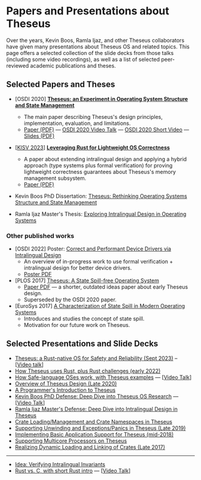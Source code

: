 # Papers and Presentations about Theseus
Over the years, Kevin Boos, Ramla Ijaz, and other Theseus collaborators have given many presentations about Theseus OS and related topics.
This page offers a selected collection of the slide decks from those talks (including some video recordings), as well as a list of selected peer-reviewed academic publications and theses.


## Selected Papers and Theses

* \[OSDI 2020\] **[Theseus: an Experiment in Operating System Structure and State Management](https://www.usenix.org/conference/osdi20/presentation/boos)**
    * The main paper describing Theseus's design principles, implementation, evaluation, and limitations.
    * [Paper (PDF)](https://www.usenix.org/system/files/osdi20-boos.pdf) — 
      [OSDI 2020 Video Talk](https://www.youtube.com/watch?v=i1pLDZKtlBI) — 
      [OSDI 2020 Short Video](https://www.youtube.com/watch?v=T0Du5vps9aU) — 
      [Slides (PDF)](https://www.usenix.org/sites/default/files/conference/protected-files/osdi20_slides_boos.pdf)
* \[[KISV 2023](https://kisv-workshop.github.io/program/)\] **[Leveraging Rust for Lightweight OS Correctness](https://dl.acm.org/doi/10.1145/3625275.3625398)**
    * A paper about extending intralingual design and applying a hybrid approach (type systems plus formal verification) for proving lightweight correctness guarantees about Theseus's memory management subsystem.
    * [Paper (PDF)](https://dl.acm.org/doi/pdf/10.1145/3625275.3625398)

* Kevin Boos PhD Dissertation: [Theseus: Rethinking Operating Systems Structure and State Management](https://scholarship.rice.edu/handle/1911/109201)
* Ramla Ijaz Master's Thesis: [Exploring Intralingual Design in Operating Systems](https://scholarship.rice.edu/handle/1911/109609)
 
### Other published works
* \[OSDI 2022\] Poster: [Correct and Performant Device Drivers via Intralingual Design](https://www.usenix.org/conference/osdi22/poster-session)
    * An overview of in-progress work to use formal verification + intralingual design for better device drivers.
    * [Poster PDF](https://www.theseus-os.com/kevinaboos/docs/OSDI%202022%20Poster.pdf)
* \[PLOS 2017\] [Theseus: A State Spill-free Operating System](https://www.sigops.org/s/conferences/sosp/2017/workshops.html)
    * [Paper PDF](https://www.theseus-os.com/kevinaboos/docs/theseus_plos2017.pdf) — a shorter, outdated ideas paper about early Theseus design.
    * Superseded by the OSDI 2020 paper. 
* \[EuroSys 2017\] [A Characterization of State Spill in Modern Operating Systems](https://dl.acm.org/doi/10.1145/3064176.3064205)
    * Introduces and studies the concept of state spill.
    * Motivation for our future work on Theseus.


## Selected Presentations and Slide Decks

* [Theseus: a Rust-native OS for Safety and Reliability (Sept 2023)](https://docs.google.com/presentation/d/e/2PACX-1vSq144Pl5Ql02OP9zq80wuy7iI1GwUNfCwUelpKay2qeIis4uMY2qOfSgIKeG7Rb053fMoVXXHa3ka9/pub?start=false&loop=false) – [[Video talk](https://www.bilibili.com/video/BV1d34y1373n/)]
* [How Theseus uses Rust, plus Rust challenges (early 2022)](https://docs.google.com/presentation/d/e/2PACX-1vQ2InjW_5kpdepoJ9vdsH-B1G4mvcjohcj_CA2dzx-tVRz0ee52qo1bwCQ7TnDGE9PiE5doW4sIO_7W/pub?start=false&loop=false)
* [How Safe-language OSes work, with Theseus examples](https://docs.google.com/presentation/d/e/2PACX-1vSa0gp8sbq8S9MB4V-FYjs6xJGIPm0fsZSVdtZ9U2bQWRX9gngwztXTIJiRwxtAosLWPk0v60abDMTU/pub?start=false&loop=false) — 
  [[Video Talk](https://www.youtube.com/watch?v=n7r8zO7SodE)]
* [Overview of Theseus Design (Late 2020)](https://docs.google.com/presentation/d/e/2PACX-1vR96Oh5iiV2XTPv5KfjGykxoqqo1auGfvxahkMXxQImZsO5B9sXl5h1BEmIzBbb8Pj8lr_NDx4WUr-y/pub?start=false&loop=false)
* [A Programmer's Introduction to Theseus](https://docs.google.com/presentation/d/e/2PACX-1vQuDoQq0mKf2r4m3xMeZ4LVao2Ngh6HPHWCdJASW9uasaRSbWaRvHc2LoZD2bTpIOHUkKeN6VjP8KJG/pub?start=false&loop=false)
* [Kevin Boos PhD Defense: Deep Dive into Theseus OS Research](https://docs.google.com/presentation/d/e/2PACX-1vTq5L-t1F8tSmIRiUaFLtcGSY6Bm8CSh7p4j8GuTqrUOu3OzUckXAW-TWiYCueAndunVpBgB51Hoamh/pub?start=false&loop=false) — 
  [[Video Talk](https://www.youtube.com/watch?v=JWGPLVYXZlU)]
* [Ramla Ijaz Master's Defense: Deep Dive into Intralingual Design in Theseus](https://docs.google.com/presentation/d/e/2PACX-1vR5zQMf3AQYMITczojVizQBd1JHtuKChIEVBoBPtnXu59EgFpCZKb1oxbMbO2oSxBm_5pC3foK3V-rK/pub?start=false&loop=false)
* [Crate Loading/Management and Crate Namespaces in Theseus](https://docs.google.com/presentation/d/e/2PACX-1vSo0D-hnRljdp7DT19kyTv09RbE-4mnQKqe85ljoK9DeHIS8mCMpThQwcsEaAe6X9g0QGqGI0IahHwK/pub?start=false&loop=false)
* [Supporting Unwinding and Exceptions/Panics in Theseus (Late 2019)](https://docs.google.com/presentation/d/e/2PACX-1vSm-ybVzbGBeorvTeNfxzfKLV61CrYJgNk9K1seRESrthr9L7i5suPtpKfHBdqelJiN1X2LToGtr18T/pub?start=false&loop=false)
* [Implementing Basic Application Support for Theseus (mid-2018)](https://docs.google.com/presentation/d/e/2PACX-1vQEvnxBUM9PJgYYvxh0vj894rqnkeZBgH45-FijHMrXB-IgPIysbkiQTbn7LxHnkqDIGGrY_H9o42c9/pub?start=false&loop=false)
* [Supporting Multicore Processors on Theseus](https://docs.google.com/presentation/d/e/2PACX-1vRBCZsC9QzZHX8rSSSVsLBJ9AcxvddRmeNZlkbzCkOnIfrOVxqnvkHlrTIZ_CAn_MOUGmxkaPVijkJP/pub?start=false&loop=false)
* [Realizing Dynamic Loading and Linking of Crates (Late 2017)](https://docs.google.com/presentation/d/e/2PACX-1vSsuHSIU0Iq66FgbNldaDDRlvez4dOhz6fFvJXF5O885uxpUtbcbr7EpX2rxqDguVlGQziE6gMLwiDM/pub?start=false&loop=false)

----

* [Idea: Verifying Intralingual Invariants](https://docs.google.com/presentation/d/e/2PACX-1vRUvgprQ69r1JYypkswcWVrv_18BidWKrKgKVn4wiMmAHJUDz4Dhx7qv7Dozw2ljU9sllKqsRIHJNlJ/pub?start=false&loop=false)
* [Rust vs. C, with short Rust intro](https://docs.google.com/presentation/d/e/2PACX-1vQYomAnfTNucuCqYgNkPaxpIdrhPxil9Qzle_6-xd7TYfdEBlgML0B3vztdNC2odwc25dLzW3XsithZ/pub?start=false&loop=false) — 
  [[Video Talk](https://www.youtube.com/watch?v=mmJiwscpB4o)]

<!-- cspell:ignore OSDI, PLOS, Ramla Ijaz -->
